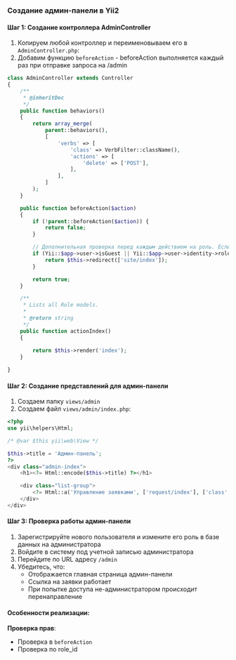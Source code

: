 ### Создание админ-панели в Yii2

#### Шаг 1: Создание контроллера AdminController

1. Копируем любой контроллер и переименовываем его в `AdminController.php`:
2. Добавим функцию `beforeAction` - beforeAction выполняется каждый раз при отправке запроса на /admin
   
```php
class AdminController extends Controller
{
    /**
     * @inheritDoc
     */
    public function behaviors()
    {
        return array_merge(
            parent::behaviors(),
            [
                'verbs' => [
                    'class' => VerbFilter::className(),
                    'actions' => [
                        'delete' => ['POST'],
                    ],
                ],
            ]
        );
    }

    public function beforeAction($action)
    {
        if (!parent::beforeAction($action)) {
            return false;
        }

        // Дополнительная проверка перед каждым действием на роль. Если роль не Админ - редирект на главную страницу
        if (Yii::$app->user->isGuest || Yii::$app->user->identity->role_id !== 2) {
            return $this->redirect(['site/index']);
        }

        return true;
    }

    /**
     * Lists all Role models.
     *
     * @return string
     */
    public function actionIndex()
    {
        
        return $this->render('index');
    }

}

```

#### Шаг 2: Создание представлений для админ-панели

1. Создаем папку `views/admin`
2. Создаем файл `views/admin/index.php`:

```php
<?php
use yii\helpers\Html;

/* @var $this yii\web\View */

$this->title = 'Админ-панель';
?>
<div class="admin-index">
    <h1><?= Html::encode($this->title) ?></h1>

    <div class="list-group">
        <?= Html::a('Управление заявками', ['request/index'], ['class' => 'list-group-item list-group-item-action']) ?>
    </div>
</div>
```


#### Шаг 3: Проверка работы админ-панели

1. Зарегистрируйте нового пользователя и измените его роль в базе данных на администратора
2. Войдите в систему под учетной записью администратора
3. Перейдите по URL адресу `/admin`
4. Убедитесь, что:
   - Отображается главная страница админ-панели
   - Ссылка на заявки работает
   - При попытке доступа не-администратором происходит перенаправление

#### Особенности реализации:

 **Проверка прав**:
   - Проверка в `beforeAction`
   - Проверка по role_id 

